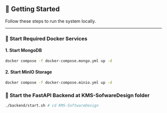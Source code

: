 ## 🧰 Getting Started

Follow these steps to run the system locally.

---

### 🐳 Start Required Docker Services

#### 1. Start MongoDB
```bash
docker compose -f docker-compose.mongo.yml up -d
```
#### 2. Start MinIO Storage
```bash
docker compose -f docker-compose.minio.yml up -d
```

### 🚀 Start the FastAPI Backend at KMS-SofwareDesign folder
```bash
./backend/start.sh # cd KMS-SoftwareDesign 
```